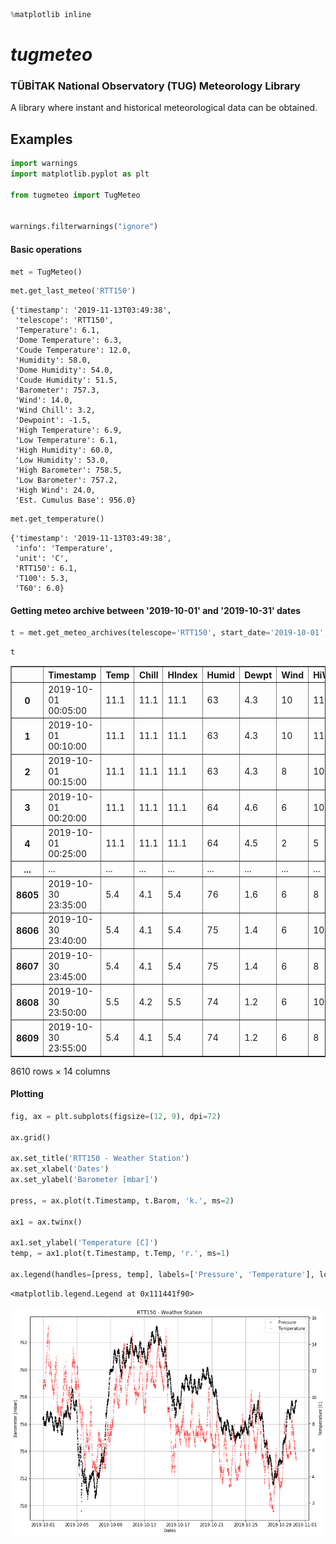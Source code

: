 ```python
%matplotlib inline
```

# ***tugmeteo***

### TÜBİTAK National Observatory (TUG) Meteorology Library

A library where instant and historical meteorological data can be obtained.

## Examples


```python
import warnings
import matplotlib.pyplot as plt

from tugmeteo import TugMeteo


warnings.filterwarnings("ignore")
```

#### Basic operations


```python
met = TugMeteo()
```


```python
met.get_last_meteo('RTT150')
```




    {'timestamp': '2019-11-13T03:49:38',
     'telescope': 'RTT150',
     'Temperature': 6.1,
     'Dome Temperature': 6.3,
     'Coude Temperature': 12.0,
     'Humidity': 58.0,
     'Dome Humidity': 54.0,
     'Coude Humidity': 51.5,
     'Barometer': 757.3,
     'Wind': 14.0,
     'Wind Chill': 3.2,
     'Dewpoint': -1.5,
     'High Temperature': 6.9,
     'Low Temperature': 6.1,
     'High Humidity': 60.0,
     'Low Humidity': 53.0,
     'High Barometer': 758.5,
     'Low Barometer': 757.2,
     'High Wind': 24.0,
     'Est. Cumulus Base': 956.0}




```python
met.get_temperature()
```




    {'timestamp': '2019-11-13T03:49:38',
     'info': 'Temperature',
     'unit': 'C',
     'RTT150': 6.1,
     'T100': 5.3,
     'T60': 6.0}



#### Getting meteo archive between '2019-10-01' and '2019-10-31' dates


```python
t = met.get_meteo_archives(telescope='RTT150', start_date='2019-10-01', end_date='2019-10-31')
```


```python
t
```




<div>
<style scoped>
    .dataframe tbody tr th:only-of-type {
        vertical-align: middle;
    }

    .dataframe tbody tr th {
        vertical-align: top;
    }

    .dataframe thead th {
        text-align: right;
    }
</style>
<table border="1" class="dataframe">
  <thead>
    <tr style="text-align: right;">
      <th></th>
      <th>Timestamp</th>
      <th>Temp</th>
      <th>Chill</th>
      <th>HIndex</th>
      <th>Humid</th>
      <th>Dewpt</th>
      <th>Wind</th>
      <th>HiWind</th>
      <th>WindDir</th>
      <th>Rain</th>
      <th>Barom</th>
      <th>Solar</th>
      <th>ET</th>
      <th>UV</th>
    </tr>
  </thead>
  <tbody>
    <tr>
      <th>0</th>
      <td>2019-10-01 00:05:00</td>
      <td>11.1</td>
      <td>11.1</td>
      <td>11.1</td>
      <td>63</td>
      <td>4.3</td>
      <td>10</td>
      <td>11</td>
      <td>45</td>
      <td>0.0</td>
      <td>756.318</td>
      <td>0</td>
      <td>0.0</td>
      <td>0</td>
    </tr>
    <tr>
      <th>1</th>
      <td>2019-10-01 00:10:00</td>
      <td>11.1</td>
      <td>11.1</td>
      <td>11.1</td>
      <td>63</td>
      <td>4.3</td>
      <td>10</td>
      <td>11</td>
      <td>45</td>
      <td>0.0</td>
      <td>756.352</td>
      <td>0</td>
      <td>0.0</td>
      <td>0</td>
    </tr>
    <tr>
      <th>2</th>
      <td>2019-10-01 00:15:00</td>
      <td>11.1</td>
      <td>11.1</td>
      <td>11.1</td>
      <td>63</td>
      <td>4.3</td>
      <td>8</td>
      <td>10</td>
      <td>67</td>
      <td>0.0</td>
      <td>756.352</td>
      <td>0</td>
      <td>0.0</td>
      <td>0</td>
    </tr>
    <tr>
      <th>3</th>
      <td>2019-10-01 00:20:00</td>
      <td>11.1</td>
      <td>11.1</td>
      <td>11.1</td>
      <td>64</td>
      <td>4.6</td>
      <td>6</td>
      <td>10</td>
      <td>67</td>
      <td>0.0</td>
      <td>756.318</td>
      <td>0</td>
      <td>0.0</td>
      <td>0</td>
    </tr>
    <tr>
      <th>4</th>
      <td>2019-10-01 00:25:00</td>
      <td>11.1</td>
      <td>11.1</td>
      <td>11.1</td>
      <td>64</td>
      <td>4.5</td>
      <td>2</td>
      <td>5</td>
      <td>67</td>
      <td>0.0</td>
      <td>756.386</td>
      <td>0</td>
      <td>0.0</td>
      <td>0</td>
    </tr>
    <tr>
      <th>...</th>
      <td>...</td>
      <td>...</td>
      <td>...</td>
      <td>...</td>
      <td>...</td>
      <td>...</td>
      <td>...</td>
      <td>...</td>
      <td>...</td>
      <td>...</td>
      <td>...</td>
      <td>...</td>
      <td>...</td>
      <td>...</td>
    </tr>
    <tr>
      <th>8605</th>
      <td>2019-10-30 23:35:00</td>
      <td>5.4</td>
      <td>4.1</td>
      <td>5.4</td>
      <td>76</td>
      <td>1.6</td>
      <td>6</td>
      <td>8</td>
      <td>112</td>
      <td>0.0</td>
      <td>757.707</td>
      <td>0</td>
      <td>0.0</td>
      <td>0</td>
    </tr>
    <tr>
      <th>8606</th>
      <td>2019-10-30 23:40:00</td>
      <td>5.4</td>
      <td>4.1</td>
      <td>5.4</td>
      <td>75</td>
      <td>1.4</td>
      <td>6</td>
      <td>10</td>
      <td>90</td>
      <td>0.0</td>
      <td>757.639</td>
      <td>0</td>
      <td>0.0</td>
      <td>0</td>
    </tr>
    <tr>
      <th>8607</th>
      <td>2019-10-30 23:45:00</td>
      <td>5.4</td>
      <td>4.1</td>
      <td>5.4</td>
      <td>75</td>
      <td>1.4</td>
      <td>6</td>
      <td>8</td>
      <td>112</td>
      <td>0.0</td>
      <td>757.639</td>
      <td>0</td>
      <td>0.0</td>
      <td>0</td>
    </tr>
    <tr>
      <th>8608</th>
      <td>2019-10-30 23:50:00</td>
      <td>5.5</td>
      <td>4.2</td>
      <td>5.5</td>
      <td>74</td>
      <td>1.2</td>
      <td>6</td>
      <td>10</td>
      <td>112</td>
      <td>0.0</td>
      <td>757.639</td>
      <td>0</td>
      <td>0.0</td>
      <td>0</td>
    </tr>
    <tr>
      <th>8609</th>
      <td>2019-10-30 23:55:00</td>
      <td>5.4</td>
      <td>4.1</td>
      <td>5.4</td>
      <td>74</td>
      <td>1.2</td>
      <td>6</td>
      <td>8</td>
      <td>90</td>
      <td>0.0</td>
      <td>757.639</td>
      <td>0</td>
      <td>0.0</td>
      <td>0</td>
    </tr>
  </tbody>
</table>
<p>8610 rows × 14 columns</p>
</div>



#### Plotting


```python
fig, ax = plt.subplots(figsize=(12, 9), dpi=72)

ax.grid()

ax.set_title('RTT150 - Weather Station')
ax.set_xlabel('Dates')
ax.set_ylabel('Barometer [mbar]')

press, = ax.plot(t.Timestamp, t.Barom, 'k.', ms=2)

ax1 = ax.twinx()

ax1.set_ylabel('Temperature [C]')
temp, = ax1.plot(t.Timestamp, t.Temp, 'r.', ms=1)

ax.legend(handles=[press, temp], labels=['Pressure', 'Temperature'], loc='upper right')
```




    <matplotlib.legend.Legend at 0x111441f90>




![png](docs/output_12_1.png)



```python

```
